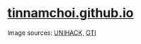 # [tinnamchoi.github.io](https://tinnamchoi.github.io)

Image sources: [UNIHACK](https://www.unihack.net/), [GTI](https://www.gti.com.hk/)